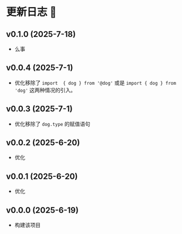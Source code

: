 # 更新日志 📔

## v0.1.0 (2025-7-18)

- 么事

## v0.0.4 (2025-7-1)

- 优化移除了 `import  { dog } from '@dog'` 或是 `import { dog } from 'dog'` 这两种情况的引入。

## v0.0.3 (2025-7-1)

- 优化移除了 `dog.type` 的赋值语句

## v0.0.2 (2025-6-20)

- 优化

## v0.0.1 (2025-6-20)

- 优化

## v0.0.0 (2025-6-19)

- 构建该项目
